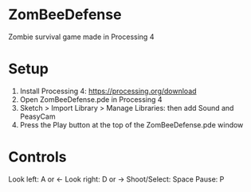 # ZomBeeDefense
Zombie survival game made in Processing 4

# Setup
1. Install Processing 4: https://processing.org/download
2. Open ZomBeeDefense.pde in Processing 4
3. Sketch > Import Library > Manage Libraries: then add Sound and PeasyCam
4. Press the Play button at the top of the ZomBeeDefense.pde window

# Controls
Look left: A or ←
Look right: D or →
Shoot/Select: Space
Pause: P
